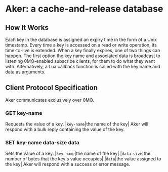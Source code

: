 # Aker: a cache-and-release database

## How It Works

Each key in the database is assigned an expiry time in the form of a Unix timestamp.
Every time a key is accessed on a read or write operation, its time-to-live is extended.
When a key finally expires, one of two things can happen.
The first option the key name and associated data is broadcast to listening 0MQ-enabled subscribe clients, for them to do what they want with.
Alternatively, a Lua callback function is called with the key name and data as arguments.

## Client Protocol Specification

Aker communicates exclusively over 0MQ.

### GET key-name

Requests the value of a key.
|`key-name`|the name of the key|
Aker will respond with a bulk reply containing the value of the key.

### SET key-name data-size <new-line> data

Sets the value of a key.
|`key-name`|the name of the key|
|`data-size`|the number of bytes that the key's value occupies|
|`data`|the value assigned to the key|
Aker will respond with a success or error message.

